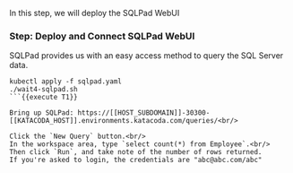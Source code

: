 In this step, we will deploy the SQLPad WebUI

### Step: Deploy and Connect SQLPad WebUI
SQLPad provides us with an easy access method to query the SQL Server data.

```
kubectl apply -f sqlpad.yaml
./wait4-sqlpad.sh
```{{execute T1}}

Bring up SQLPad: https://[[HOST_SUBDOMAIN]]-30300-[[KATACODA_HOST]].environments.katacoda.com/queries/<br/>

Click the `New Query` button.<br/>
In the workspace area, type `select count(*) from Employee`.<br/>
Then click `Run`, and take note of the number of rows returned.
If you're asked to login, the credentials are "abc@abc.com/abc"
